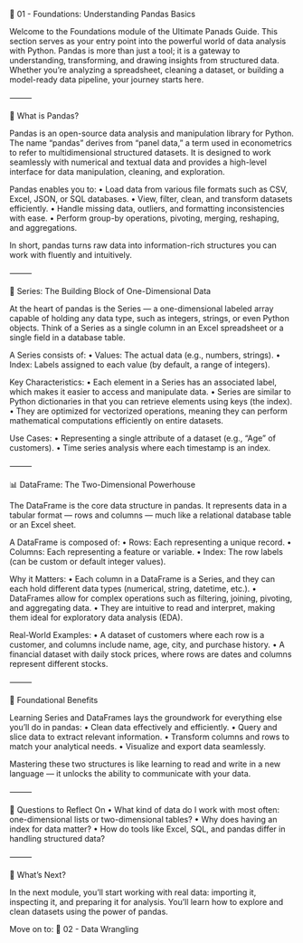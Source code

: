 🧱 01 - Foundations: Understanding Pandas Basics

Welcome to the Foundations module of the Ultimate Panads Guide. This section serves as your entry point into the powerful world of data analysis with Python. Pandas is more than just a tool; it is a gateway to understanding, transforming, and drawing insights from structured data. Whether you’re analyzing a spreadsheet, cleaning a dataset, or building a model-ready data pipeline, your journey starts here.

⸻

📂 What is Pandas?

Pandas is an open-source data analysis and manipulation library for Python. The name “pandas” derives from “panel data,” a term used in econometrics to refer to multidimensional structured datasets. It is designed to work seamlessly with numerical and textual data and provides a high-level interface for data manipulation, cleaning, and exploration.

Pandas enables you to:
	•	Load data from various file formats such as CSV, Excel, JSON, or SQL databases.
	•	View, filter, clean, and transform datasets efficiently.
	•	Handle missing data, outliers, and formatting inconsistencies with ease.
	•	Perform group-by operations, pivoting, merging, reshaping, and aggregations.

In short, pandas turns raw data into information-rich structures you can work with fluently and intuitively.

⸻

📅 Series: The Building Block of One-Dimensional Data

At the heart of pandas is the Series — a one-dimensional labeled array capable of holding any data type, such as integers, strings, or even Python objects. Think of a Series as a single column in an Excel spreadsheet or a single field in a database table.

A Series consists of:
	•	Values: The actual data (e.g., numbers, strings).
	•	Index: Labels assigned to each value (by default, a range of integers).

Key Characteristics:
	•	Each element in a Series has an associated label, which makes it easier to access and manipulate data.
	•	Series are similar to Python dictionaries in that you can retrieve elements using keys (the index).
	•	They are optimized for vectorized operations, meaning they can perform mathematical computations efficiently on entire datasets.

Use Cases:
	•	Representing a single attribute of a dataset (e.g., “Age” of customers).
	•	Time series analysis where each timestamp is an index.

⸻

📊 DataFrame: The Two-Dimensional Powerhouse

The DataFrame is the core data structure in pandas. It represents data in a tabular format — rows and columns — much like a relational database table or an Excel sheet.

A DataFrame is composed of:
	•	Rows: Each representing a unique record.
	•	Columns: Each representing a feature or variable.
	•	Index: The row labels (can be custom or default integer values).

Why it Matters:
	•	Each column in a DataFrame is a Series, and they can each hold different data types (numerical, string, datetime, etc.).
	•	DataFrames allow for complex operations such as filtering, joining, pivoting, and aggregating data.
	•	They are intuitive to read and interpret, making them ideal for exploratory data analysis (EDA).

Real-World Examples:
	•	A dataset of customers where each row is a customer, and columns include name, age, city, and purchase history.
	•	A financial dataset with daily stock prices, where rows are dates and columns represent different stocks.

⸻

🔄 Foundational Benefits

Learning Series and DataFrames lays the groundwork for everything else you’ll do in pandas:
	•	Clean data effectively and efficiently.
	•	Query and slice data to extract relevant information.
	•	Transform columns and rows to match your analytical needs.
	•	Visualize and export data seamlessly.

Mastering these two structures is like learning to read and write in a new language — it unlocks the ability to communicate with your data.

⸻

🤔 Questions to Reflect On
	•	What kind of data do I work with most often: one-dimensional lists or two-dimensional tables?
	•	Why does having an index for data matter?
	•	How do tools like Excel, SQL, and pandas differ in handling structured data?

⸻

🔧 What’s Next?

In the next module, you’ll start working with real data: importing it, inspecting it, and preparing it for analysis. You’ll learn how to explore and clean datasets using the power of pandas.

Move on to: 📂 02 - Data Wrangling
